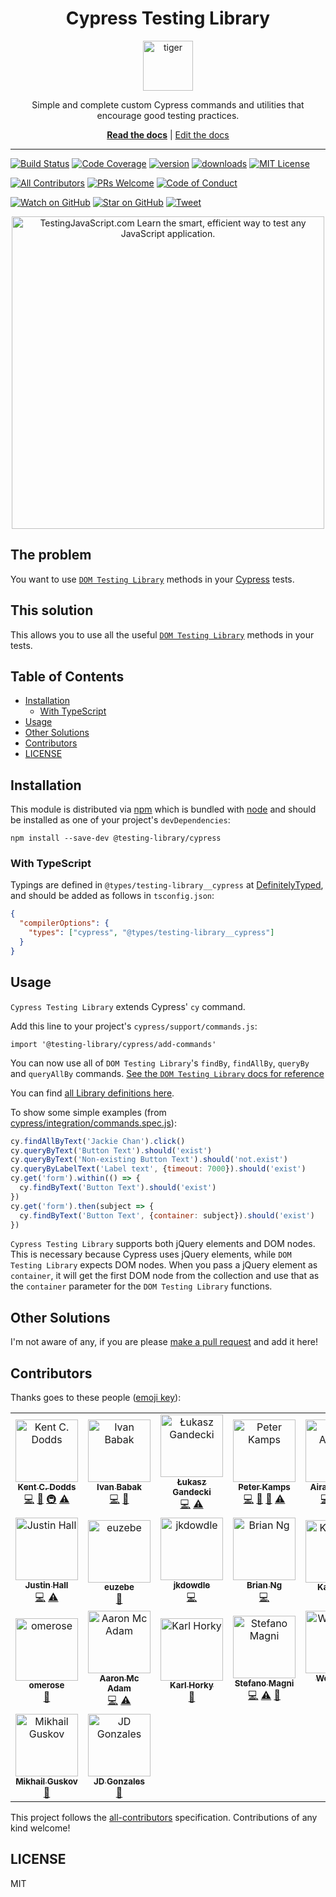 <div align="center">
<h1>Cypress Testing Library</h1>

<a href="https://www.emojione.com/emoji/1f405">
  <img
    height="80"
    width="80"
    alt="tiger"
    src="https://raw.githubusercontent.com/testing-library/cypress-testing-library/master/other/tiger.png"
  />
</a>

<p>Simple and complete custom Cypress commands and utilities that encourage good
testing practices.</p>

[**Read the docs**](https://testing-library.com/cypress) |
[Edit the docs](https://github.com/alexkrolick/testing-library-docs)

</div>

<hr />

[![Build Status][build-badge]][build]
[![Code Coverage][coverage-badge]][coverage]
[![version][version-badge]][package] [![downloads][downloads-badge]][npmtrends]
[![MIT License][license-badge]][license]

[![All Contributors](https://img.shields.io/badge/all_contributors-23-orange.svg?style=flat-square)](#contributors)
[![PRs Welcome][prs-badge]][prs] [![Code of Conduct][coc-badge]][coc]

[![Watch on GitHub][github-watch-badge]][github-watch]
[![Star on GitHub][github-star-badge]][github-star]
[![Tweet][twitter-badge]][twitter]

<div align="center">
  <a href="https://testingjavascript.com">
    <img
      width="500"
      alt="TestingJavaScript.com Learn the smart, efficient way to test any JavaScript application."
      src="https://raw.githubusercontent.com/testing-library/cypress-testing-library/master/other/testingjavascript.jpg"
    />
  </a>
</div>

## The problem

You want to use [`DOM Testing Library`][dom-testing-library] methods in your
[Cypress][cypress] tests.

## This solution

This allows you to use all the useful
[`DOM Testing Library`][dom-testing-library] methods in your tests.

## Table of Contents

<!-- START doctoc generated TOC please keep comment here to allow auto update -->
<!-- DON'T EDIT THIS SECTION, INSTEAD RE-RUN doctoc TO UPDATE -->


- [Installation](#installation)
  - [With TypeScript](#with-typescript)
- [Usage](#usage)
- [Other Solutions](#other-solutions)
- [Contributors](#contributors)
- [LICENSE](#license)

<!-- END doctoc generated TOC please keep comment here to allow auto update -->

## Installation

This module is distributed via [npm][npm] which is bundled with [node][node] and
should be installed as one of your project's `devDependencies`:

```
npm install --save-dev @testing-library/cypress
```

### With TypeScript

Typings are defined in `@types/testing-library__cypress` at [DefinitelyTyped](https://github.com/DefinitelyTyped/DefinitelyTyped/tree/master/types/testing-library__cypress),
and should be added as follows in `tsconfig.json`:

```json
{
  "compilerOptions": {
    "types": ["cypress", "@types/testing-library__cypress"]
  }
}
```

## Usage

`Cypress Testing Library` extends Cypress' `cy` command.

Add this line to your project's `cypress/support/commands.js`:

```
import '@testing-library/cypress/add-commands'
```

You can now use all of `DOM Testing Library`'s `findBy`, `findAllBy`, `queryBy`
and `queryAllBy` commands.
[See the `DOM Testing Library` docs for reference](https://testing-library.com)

You can find [all Library definitions here](https://github.com/DefinitelyTyped/DefinitelyTyped/tree/master/types/testing-library__cypress/index.d.ts).

To show some simple examples (from
[cypress/integration/commands.spec.js](cypress/integration/commands.spec.js)):

```javascript
cy.findAllByText('Jackie Chan').click()
cy.queryByText('Button Text').should('exist')
cy.queryByText('Non-existing Button Text').should('not.exist')
cy.queryByLabelText('Label text', {timeout: 7000}).should('exist')
cy.get('form').within(() => {
  cy.findByText('Button Text').should('exist')
})
cy.get('form').then(subject => {
  cy.findByText('Button Text', {container: subject}).should('exist')
})
```

`Cypress Testing Library` supports both jQuery elements and DOM nodes. This is
necessary because Cypress uses jQuery elements, while `DOM Testing Library`
expects DOM nodes. When you pass a jQuery element as `container`, it will get
the first DOM node from the collection and use that as the `container` parameter
for the `DOM Testing Library` functions.

## Other Solutions

I'm not aware of any, if you are please [make a pull request][prs] and add it
here!

## Contributors

Thanks goes to these people ([emoji key][emojis]):

<!-- ALL-CONTRIBUTORS-LIST:START - Do not remove or modify this section -->
<!-- prettier-ignore -->
<table>
  <tr>
    <td align="center"><a href="https://kentcdodds.com"><img src="https://avatars.githubusercontent.com/u/1500684?v=3" width="100px;" alt="Kent C. Dodds"/><br /><sub><b>Kent C. Dodds</b></sub></a><br /><a href="https://github.com/testing-library/cypress-testing-library/commits?author=kentcdodds" title="Code">💻</a> <a href="https://github.com/testing-library/cypress-testing-library/commits?author=kentcdodds" title="Documentation">📖</a> <a href="#infra-kentcdodds" title="Infrastructure (Hosting, Build-Tools, etc)">🚇</a> <a href="https://github.com/testing-library/cypress-testing-library/commits?author=kentcdodds" title="Tests">⚠️</a></td>
    <td align="center"><a href="https://sompylasar.github.io"><img src="https://avatars2.githubusercontent.com/u/498274?v=4" width="100px;" alt="Ivan Babak"/><br /><sub><b>Ivan Babak</b></sub></a><br /><a href="https://github.com/testing-library/cypress-testing-library/commits?author=sompylasar" title="Code">💻</a> <a href="#ideas-sompylasar" title="Ideas, Planning, & Feedback">🤔</a></td>
    <td align="center"><a href="http://team.thebrain.pro"><img src="https://avatars1.githubusercontent.com/u/4002543?v=4" width="100px;" alt="Łukasz Gandecki"/><br /><sub><b>Łukasz Gandecki</b></sub></a><br /><a href="https://github.com/testing-library/cypress-testing-library/commits?author=lgandecki" title="Code">💻</a> <a href="https://github.com/testing-library/cypress-testing-library/commits?author=lgandecki" title="Tests">⚠️</a></td>
    <td align="center"><a href="https://github.com/npeterkamps"><img src="https://avatars1.githubusercontent.com/u/25429764?v=4" width="100px;" alt="Peter Kamps"/><br /><sub><b>Peter Kamps</b></sub></a><br /><a href="https://github.com/testing-library/cypress-testing-library/commits?author=npeterkamps" title="Code">💻</a> <a href="https://github.com/testing-library/cypress-testing-library/commits?author=npeterkamps" title="Documentation">📖</a> <a href="#ideas-npeterkamps" title="Ideas, Planning, & Feedback">🤔</a> <a href="https://github.com/testing-library/cypress-testing-library/commits?author=npeterkamps" title="Tests">⚠️</a></td>
    <td align="center"><a href="https://github.com/airato"><img src="https://avatars3.githubusercontent.com/u/4506749?v=4" width="100px;" alt="Airat Aminev"/><br /><sub><b>Airat Aminev</b></sub></a><br /><a href="https://github.com/testing-library/cypress-testing-library/commits?author=airato" title="Code">💻</a> <a href="https://github.com/testing-library/cypress-testing-library/commits?author=airato" title="Tests">⚠️</a> <a href="#tool-airato" title="Tools">🔧</a></td>
    <td align="center"><a href="https://www.webiny.com"><img src="https://avatars0.githubusercontent.com/u/5121148?v=4" width="100px;" alt="Adrian Smijulj"/><br /><sub><b>Adrian Smijulj</b></sub></a><br /><a href="https://github.com/testing-library/cypress-testing-library/commits?author=adrian1358" title="Code">💻</a></td>
    <td align="center"><a href="https://www.ossfinder.com"><img src="https://avatars0.githubusercontent.com/u/12230408?v=4" width="100px;" alt="Soo Jae Hwang"/><br /><sub><b>Soo Jae Hwang</b></sub></a><br /><a href="https://github.com/testing-library/cypress-testing-library/issues?q=author%3Amisoguy" title="Bug reports">🐛</a> <a href="https://github.com/testing-library/cypress-testing-library/commits?author=misoguy" title="Code">💻</a> <a href="https://github.com/testing-library/cypress-testing-library/commits?author=misoguy" title="Tests">⚠️</a></td>
  </tr>
  <tr>
    <td align="center"><a href="https://github.com/wKovacs64"><img src="https://avatars1.githubusercontent.com/u/1288694?v=4" width="100px;" alt="Justin Hall"/><br /><sub><b>Justin Hall</b></sub></a><br /><a href="https://github.com/testing-library/cypress-testing-library/commits?author=wKovacs64" title="Code">💻</a> <a href="https://github.com/testing-library/cypress-testing-library/commits?author=wKovacs64" title="Tests">⚠️</a></td>
    <td align="center"><a href="https://github.com/euZebe"><img src="https://avatars3.githubusercontent.com/u/9463809?v=4" width="100px;" alt="euzebe"/><br /><sub><b>euzebe</b></sub></a><br /><a href="https://github.com/testing-library/cypress-testing-library/commits?author=euZebe" title="Documentation">📖</a></td>
    <td align="center"><a href="https://github.com/jkdowdle"><img src="https://avatars0.githubusercontent.com/u/19804196?v=4" width="100px;" alt="jkdowdle"/><br /><sub><b>jkdowdle</b></sub></a><br /><a href="https://github.com/testing-library/cypress-testing-library/commits?author=jkdowdle" title="Code">💻</a></td>
    <td align="center"><a href="https://brian.ng"><img src="https://avatars3.githubusercontent.com/u/56288?v=4" width="100px;" alt="Brian Ng"/><br /><sub><b>Brian Ng</b></sub></a><br /><a href="https://github.com/testing-library/cypress-testing-library/commits?author=existentialism" title="Code">💻</a></td>
    <td align="center"><a href="https://karilaari.fi"><img src="https://avatars2.githubusercontent.com/u/2477131?v=4" width="100px;" alt="Kari Laari"/><br /><sub><b>Kari Laari</b></sub></a><br /><a href="https://github.com/testing-library/cypress-testing-library/commits?author=klaari" title="Documentation">📖</a></td>
    <td align="center"><a href="https://github.com/ppi-buck"><img src="https://avatars2.githubusercontent.com/u/37330764?v=4" width="100px;" alt="Basti Buck"/><br /><sub><b>Basti Buck</b></sub></a><br /><a href="https://github.com/testing-library/cypress-testing-library/commits?author=ppi-buck" title="Code">💻</a></td>
    <td align="center"><a href="https://github.com/ShimiTheFirst"><img src="https://avatars2.githubusercontent.com/u/25421369?v=4" width="100px;" alt="ShimiTheFirst"/><br /><sub><b>ShimiTheFirst</b></sub></a><br /><a href="https://github.com/testing-library/cypress-testing-library/issues?q=author%3AShimiTheFirst" title="Bug reports">🐛</a></td>
  </tr>
  <tr>
    <td align="center"><a href="https://github.com/omerose"><img src="https://avatars2.githubusercontent.com/u/9358542?v=4" width="100px;" alt="omerose"/><br /><sub><b>omerose</b></sub></a><br /><a href="https://github.com/testing-library/cypress-testing-library/commits?author=omerose" title="Documentation">📖</a></td>
    <td align="center"><a href="http://www.aaronmcadam.com"><img src="https://avatars3.githubusercontent.com/u/37928?v=4" width="100px;" alt="Aaron Mc Adam"/><br /><sub><b>Aaron Mc Adam</b></sub></a><br /><a href="https://github.com/testing-library/cypress-testing-library/commits?author=aaronmcadam" title="Code">💻</a> <a href="https://github.com/testing-library/cypress-testing-library/commits?author=aaronmcadam" title="Tests">⚠️</a></td>
    <td align="center"><a href="https://twitter.com/karlhorky"><img src="https://avatars2.githubusercontent.com/u/1935696?v=4" width="100px;" alt="Karl Horky"/><br /><sub><b>Karl Horky</b></sub></a><br /><a href="https://github.com/testing-library/cypress-testing-library/commits?author=karlhorky" title="Documentation">📖</a></td>
    <td align="center"><a href="https://twitter.com/NoriSte"><img src="https://avatars0.githubusercontent.com/u/173663?v=4" width="100px;" alt="Stefano Magni"/><br /><sub><b>Stefano Magni</b></sub></a><br /><a href="https://github.com/testing-library/cypress-testing-library/commits?author=NoriSte" title="Code">💻</a> <a href="https://github.com/testing-library/cypress-testing-library/commits?author=NoriSte" title="Tests">⚠️</a> <a href="https://github.com/testing-library/cypress-testing-library/commits?author=NoriSte" title="Documentation">📖</a></td>
    <td align="center"><a href="https://github.com/weyert"><img src="https://avatars3.githubusercontent.com/u/7049?v=4" width="100px;" alt="Weyert de Boer"/><br /><sub><b>Weyert de Boer</b></sub></a><br /><a href="https://github.com/testing-library/cypress-testing-library/commits?author=weyert" title="Code">💻</a></td>
    <td align="center"><a href="https://simjes.dev/"><img src="https://avatars0.githubusercontent.com/u/6494049?v=4" width="100px;" alt="Simon Jespersen"/><br /><sub><b>Simon Jespersen</b></sub></a><br /><a href="https://github.com/testing-library/cypress-testing-library/commits?author=simjes" title="Code">💻</a> <a href="#review-simjes" title="Reviewed Pull Requests">👀</a></td>
    <td align="center"><a href="https://afontcu.dev"><img src="https://avatars0.githubusercontent.com/u/9197791?v=4" width="100px;" alt="Adrià Fontcuberta"/><br /><sub><b>Adrià Fontcuberta</b></sub></a><br /><a href="#infra-afontcu" title="Infrastructure (Hosting, Build-Tools, etc)">🚇</a> <a href="https://github.com/testing-library/cypress-testing-library/commits?author=afontcu" title="Documentation">📖</a> <a href="#review-afontcu" title="Reviewed Pull Requests">👀</a></td>
  </tr>
  <tr>
    <td align="center"><a href="https://github.com/Megoos"><img src="https://avatars2.githubusercontent.com/u/9866017?v=4" width="100px;" alt="Mikhail Guskov"/><br /><sub><b>Mikhail Guskov</b></sub></a><br /><a href="https://github.com/testing-library/cypress-testing-library/issues?q=author%3AMegoos" title="Bug reports">🐛</a></td>
    <td align="center"><a href="https://jds.work"><img src="https://avatars1.githubusercontent.com/u/10285055?v=4" width="100px;" alt="JD Gonzales"/><br /><sub><b>JD Gonzales</b></sub></a><br /><a href="https://github.com/testing-library/cypress-testing-library/commits?author=juliusdelta" title="Documentation">📖</a></td>
  </tr>
</table>

<!-- ALL-CONTRIBUTORS-LIST:END -->

This project follows the [all-contributors][all-contributors] specification.
Contributions of any kind welcome!

## LICENSE

MIT

[npm]: https://www.npmjs.com/
[node]: https://nodejs.org
[build-badge]:
  https://img.shields.io/travis/testing-library/cypress-testing-library.svg?style=flat-square
[build]: https://travis-ci.org/testing-library/cypress-testing-library
[coverage-badge]:
  https://img.shields.io/codecov/c/github/testing-library/cypress-testing-library.svg?style=flat-square
[coverage]: https://codecov.io/github/testing-library/cypress-testing-library
[version-badge]:
  https://img.shields.io/npm/v/cypress-testing-library.svg?style=flat-square
[package]: https://www.npmjs.com/package/@testing-library/cypress
[downloads-badge]:
  https://img.shields.io/npm/dm/@testing-library/cypress.svg?style=flat-square
[npmtrends]: http://www.npmtrends.com/@testing-library/cypress
[license-badge]:
  https://img.shields.io/npm/l/@testing-library/cypress.svg?style=flat-square
[license]:
  https://github.com/testing-library/cypress-testing-library/blob/master/LICENSE
[prs-badge]:
  https://img.shields.io/badge/PRs-welcome-brightgreen.svg?style=flat-square
[prs]: http://makeapullrequest.com
[coc-badge]:
  https://img.shields.io/badge/code%20of-conduct-ff69b4.svg?style=flat-square
[coc]:
  https://github.com/testing-library/cypress-testing-library/blob/master/other/CODE_OF_CONDUCT.md
[github-watch-badge]:
  https://img.shields.io/github/watchers/testing-library/cypress-testing-library.svg?style=social
[github-watch]:
  https://github.com/testing-library/cypress-testing-library/watchers
[github-star-badge]:
  https://img.shields.io/github/stars/testing-library/cypress-testing-library.svg?style=social
[github-star]:
  https://github.com/testing-library/cypress-testing-library/stargazers
[twitter]:
  https://twitter.com/intent/tweet?text=Check%20out%20cypress-testing-library%20by%20%40kentcdodds%20https%3A%2F%2Fgithub.com%2Fkentcdodds%2Fcypress-testing-library%20%F0%9F%91%8D
[twitter-badge]:
  https://img.shields.io/twitter/url/https/github.com/testing-library/cypress-testing-library.svg?style=social
[emojis]: https://github.com/kentcdodds/all-contributors#emoji-key
[all-contributors]: https://github.com/all-contributors/all-contributors
[dom-testing-library]: https://github.com/testing-library/dom-testing-library
[cypress]: https://www.cypress.io/
